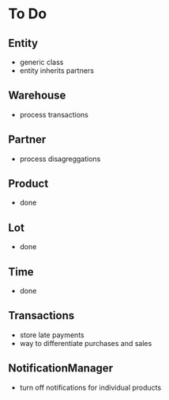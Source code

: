 # To Do

## Entity
- generic class
- entity inherits partners

## Warehouse
- process transactions

## Partner
- process disagreggations

## Product
- done

## Lot
- done

## Time
- done

## Transactions
- store late payments
- way to differentiate purchases and sales

## NotificationManager
- turn off notifications for individual products
